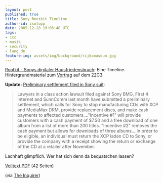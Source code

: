 ```yaml
---
layout: post
published: true
title: Sony Rootkit Timeline
author-id: isotopp
date: 2005-12-28 19:06:48 UTC
tags:
- ccc
- musik
- security
- lang_de
feature-img: assets/img/background/rijksmuseum.jpg
---
```


[Rootkit - Sonys digitaler Hausfriedensbruch](http://www.netzpolitik.org/2005/rookit-sonys-digitaler-hausfriedensbruch):
Eine Timeline. Hintergrundmaterial zum
[Vortrag](https://events.ccc.de/congress/2005/fahrplan/events/1132.en.html)
auf dem 22C3.

**Update:**
[Preliminary settlement filed in Sony suit](http://www.betanews.com/article/Preliminary_Settlement_Filed_in_Sony_Suit/1135841071):

> Lawyers in a class action lawsuit filed against Sony BMG, First 4 Internet
> and SunnComm last month have submitted a preliminary settlement, which
> calls for Sony to stop manufacturing CDs with XCP and MediaMax DRM,
> provide replacement discs, and make cash payments to affected
> customers...."Incentive #1" will provide customers with a cash payment of
> $7.50 and a free download of one album from a list of more than 200
> titles. "Incentive #2" removes the cash payment but allows for downloads
> of three albums....In order to be eligible, an individual must return the
> XCP laden CD to Sony, or provide the company with a receipt showing the
> return or exchange of the CD at a retailer after November.

Lachhaft glimpflich. Wer hat sich denn da bequatschen lassen? 

[Volltext PDF](http://www.sunbelt-software.com/ihs/alex/sonysettleme23423423434nt.pdf) (42 Seiten)

(via  [The Inquirer](http://www.theinquirer.net/?article=28607))
